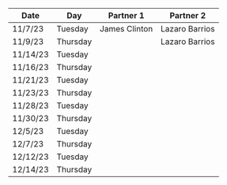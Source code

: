 | Date       | Day       | Partner 1 | Partner 2 |
|------------|-----------|-----------|-----------|
| 11/7/23    | Tuesday   |  James Clinton         | Lazaro Barrios          |
| 11/9/23    | Thursday  |           | Lazaro Barrios          | 
| 11/14/23   | Tuesday   |           |           |
| 11/16/23   | Thursday  |           |           |
| 11/21/23   | Tuesday   |           |           |
| 11/23/23   | Thursday  |           |           |
| 11/28/23   | Tuesday   |           |           |
| 11/30/23   | Thursday  |           |           |
| 12/5/23    | Tuesday   |           |           |
| 12/7/23    | Thursday  |           |           |
| 12/12/23   | Tuesday   |           |           |
| 12/14/23   | Thursday  |           |           |
